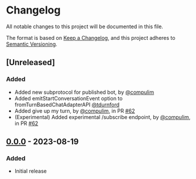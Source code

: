 # Changelog

All notable changes to this project will be documented in this file.

The format is based on [Keep a Changelog](https://keepachangelog.com/en/1.1.0/),
and this project adheres to [Semantic Versioning](https://semver.org/spec/v2.0.0.html).

## [Unreleased]

### Added

- Added new subprotocol for published bot, by [@compulim](https://github.com/compulim)
- Added emitStartConversationEvent option to fromTurnBasedChatAdapterAPI [@tdurnford](https://github.com/tdurnford)
- Added give up my turn, by [@compulim](https://github.com/compulim), in PR [#62](https://github.com/compulim/conversational-ai-chat-sdk/pull/62)
- (Experimental) Added experimental /subscribe endpoint, by [@compulim](https://github.com/compulim), in PR [#62](https://github.com/compulim/conversational-ai-chat-sdk/pull/62)

## [0.0.0] - 2023-08-19

### Added

- Initial release

[0.0.0]: https://github.com/microsoft/conversational-ai-chat-sdk/releases/tag/v0.0.0
